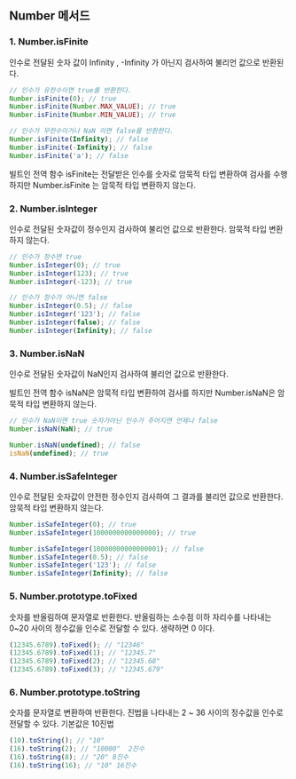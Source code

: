 ## Number 메서드



### 1. Number.isFinite

인수로 전달된 숫자 값이 Infinity , -Infinity 가 아닌지 검사하여 불리언 값으로 반환된다.

```javascript
// 인수가 유한수이면 true를 반환한다.
Number.isFinite(0); // true
Number.isFinite(Number.MAX_VALUE); // true
Number.isFinite(Number.MIN_VALUE); // true

// 인수가 무한수이거나 NaN 이면 false를 반환한다.
Number.isFinite(Infinity); // false
Number.isFinite(-Infinity); // false
Number.isFinite('a'); // false

```

빌트인 전역 함수 isFinite는 전달받은 인수를 숫자로 암묵적 타입 변환하여 검사를 수행하지만 Number.isFinite 는 암묵적 타입 변환하지 않는다.



### 2. Number.isInteger

인수로 전달된 숫자값이 정수인지 검사하여 불리언 값으로 반환한다. 암묵적 타입 변환하지 않는다.

```javascript
// 인수가 정수면 true
Number.isInteger(0); // true
Number.isInteger(123); // true
Number.isInteger(-123); // true

// 인수가 정수가 아니면 false
Number.isInteger(0.5); // false
Number.isInteger('123'); // false
Number.isInteger(false); // false
Number.isInteger(Infinity); // false
```



### 3. Number.isNaN

인수로 전달된 숫자값이 NaN인지 검사하여 불리언 값으로 반환한다. 

빌트인 전역 함수 isNaN은 암묵적 타입 변환하여 검사를 하지만 Number.isNaN은 암묵적 타입 변환하지 않는다.

```javascript
// 인수가 NaN이면 true 숫자가아닌 인수가 주어지면 언제나 false
Number.isNaN(NaN); // true

Number.isNaN(undefined); // false
isNaN(undefined); // true

```



### 4. Number.isSafeInteger

인수로 전달된 숫자값이 안전한 정수인지 검사하여 그 결과를 불리언 값으로 반환한다. 암묵적 타입 변환하지 않는다.

```javascript
Number.isSafeInteger(0); // true
Number.isSafeInteger(1000000000000000); // true

Number.isSafeInteger(10000000000000001); // false
Number.isSafeInteger(0.5); // false
Number.isSafeInteger('123'); // false
Number.isSafeInteger(Infinity); // false

```



### 5. Number.prototype.toFixed

숫자를 반올림하여 문자열로 반환한다. 반올림하는 소수점 이하 자리수를 나타내는 0~20 사이의 정수값을 인수로 전달할 수 있다. 생략하면 0 이다.

```javascript
(12345.6789).toFixed(); // "12346"
(12345.6789).toFixed(1); // "12345.7"
(12345.6789).toFixed(2); // "12345.68"
(12345.6789).toFixed(3); // "12345.679"

```



### 6. Number.prototype.toString

숫자를 문자열로 변환하여 반환한다. 진법을 나타내는 2 ~ 36 사이의 정수값을 인수로 전달할 수 있다. 기본값은 10진법

```javascript
(10).toString(); // "10"
(16).toString(2); // "10000"  2진수
(16).toString(8); // "20" 8진수
(16).toString(16); // "10" 16진수
```

